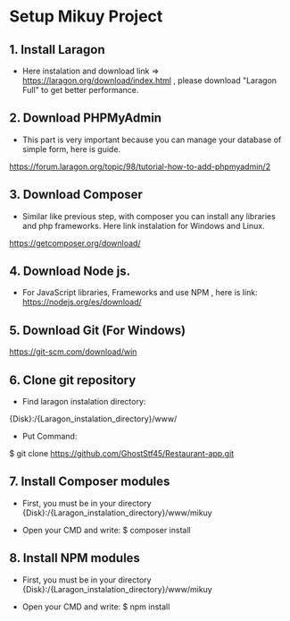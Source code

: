 # Setup Mikuy Project

## 1. Install Laragon

* Here instalation and download link =>  https://laragon.org/download/index.html  , please download "Laragon Full" to get better performance.

## 2. Download PHPMyAdmin

* This part is very important because you can manage your database of simple form, here is guide.

https://forum.laragon.org/topic/98/tutorial-how-to-add-phpmyadmin/2

## 3. Download Composer

* Similar like previous step, with composer you can install any libraries and php frameworks.
Here link instalation for Windows and Linux.

https://getcomposer.org/download/

## 4. Download Node js.

* For JavaScript libraries, Frameworks and use NPM , here is link:
https://nodejs.org/es/download/

## 5. Download Git (For Windows)

https://git-scm.com/download/win

## 6. Clone git repository

* Find laragon instalation directory:

{Disk}:/{Laragon_instalation_directory}/www/

* Put Command:

$ git clone https://github.com/GhostStf45/Restaurant-app.git

## 7. Install Composer modules

* First, you must be in your directory {Disk}:/{Laragon_instalation_directory}/www/mikuy

* Open your CMD and write:
$ composer install

## 8. Install NPM modules
* First, you must be in your directory {Disk}:/{Laragon_instalation_directory}/www/mikuy

* Open your CMD and write:
$ npm install



